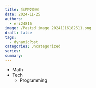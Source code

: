 ```yaml
---
title: 我的技能樹
date: 2024-11-25
authors:
  - eri24816
image: /Pasted image 20241116182611.png
draft: false
tags:
  - dynamicPost
categories: Uncategorized
series: 
summary:
---
```

- Math
- Tech
	- Programming